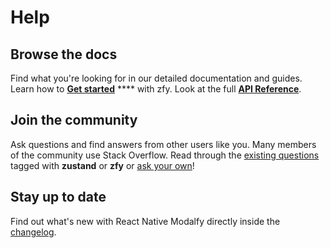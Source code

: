 # Help

## Browse the docs

Find what you're looking for in our detailed documentation and guides. Learn how to [**Get started**](../) **** with zfy. Look at the full [**API Reference**](broken-reference).

## Join the community

Ask questions and find answers from other users like you. Many members of the community use Stack Overflow. Read through the [existing questions](https://stackoverflow.com/questions/tagged/zustand) tagged with **zustand** or **zfy** or [ask your own](https://stackoverflow.com/questions/ask)!

## Stay up to date

Find out what's new with React Native Modalfy directly inside the [changelog](https://github.com/colorfy-software/zfy/releases).
